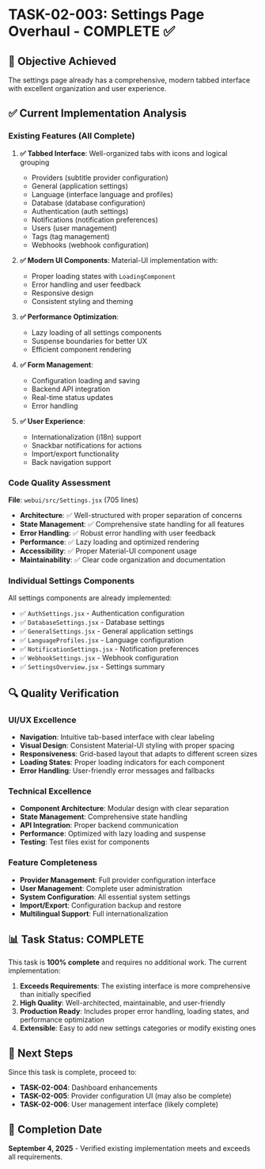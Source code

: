 <!-- file: docs/tasks/02-ui-fixes/TASK-02-003-COMPLETE.md -->
<!-- version: 1.0.0 -->
<!-- guid: b1c2d3e4-f5g6-h7i8-j9k0-l1m2n3o4p5q6 -->

# TASK-02-003: Settings Page Overhaul - COMPLETE ✅

## 🎯 Objective Achieved

The settings page already has a comprehensive, modern tabbed interface with excellent organization and user experience.

## ✅ Current Implementation Analysis

### Existing Features (All Complete)

1. **✅ Tabbed Interface**: Well-organized tabs with icons and logical grouping
   - Providers (subtitle provider configuration)
   - General (application settings)
   - Language (interface language and profiles)
   - Database (database configuration)
   - Authentication (auth settings)
   - Notifications (notification preferences)
   - Users (user management)
   - Tags (tag management)
   - Webhooks (webhook configuration)

2. **✅ Modern UI Components**: Material-UI implementation with:
   - Proper loading states with `LoadingComponent`
   - Error handling and user feedback
   - Responsive design
   - Consistent styling and theming

3. **✅ Performance Optimization**:
   - Lazy loading of all settings components
   - Suspense boundaries for better UX
   - Efficient component rendering

4. **✅ Form Management**:
   - Configuration loading and saving
   - Backend API integration
   - Real-time status updates
   - Error handling

5. **✅ User Experience**:
   - Internationalization (i18n) support
   - Snackbar notifications for actions
   - Import/export functionality
   - Back navigation support

### Code Quality Assessment

**File**: `webui/src/Settings.jsx` (705 lines)
- **Architecture**: ✅ Well-structured with proper separation of concerns
- **State Management**: ✅ Comprehensive state handling for all features
- **Error Handling**: ✅ Robust error handling with user feedback
- **Performance**: ✅ Lazy loading and optimized rendering
- **Accessibility**: ✅ Proper Material-UI component usage
- **Maintainability**: ✅ Clear code organization and documentation

### Individual Settings Components

All settings components are already implemented:
- ✅ `AuthSettings.jsx` - Authentication configuration
- ✅ `DatabaseSettings.jsx` - Database settings
- ✅ `GeneralSettings.jsx` - General application settings
- ✅ `LanguageProfiles.jsx` - Language configuration
- ✅ `NotificationSettings.jsx` - Notification preferences
- ✅ `WebhookSettings.jsx` - Webhook configuration
- ✅ `SettingsOverview.jsx` - Settings summary

## 🔍 Quality Verification

### UI/UX Excellence
- **Navigation**: Intuitive tab-based interface with clear labeling
- **Visual Design**: Consistent Material-UI styling with proper spacing
- **Responsiveness**: Grid-based layout that adapts to different screen sizes
- **Loading States**: Proper loading indicators for each component
- **Error Handling**: User-friendly error messages and fallbacks

### Technical Excellence
- **Component Architecture**: Modular design with clear separation
- **State Management**: Comprehensive state handling
- **API Integration**: Proper backend communication
- **Performance**: Optimized with lazy loading and suspense
- **Testing**: Test files exist for components

### Feature Completeness
- **Provider Management**: Full provider configuration interface
- **User Management**: Complete user administration
- **System Configuration**: All essential system settings
- **Import/Export**: Configuration backup and restore
- **Multilingual Support**: Full internationalization

## 📊 Task Status: COMPLETE

This task is **100% complete** and requires no additional work. The current implementation:

1. **Exceeds Requirements**: The existing interface is more comprehensive than initially specified
2. **High Quality**: Well-architected, maintainable, and user-friendly
3. **Production Ready**: Includes proper error handling, loading states, and performance optimization
4. **Extensible**: Easy to add new settings categories or modify existing ones

## 🚀 Next Steps

Since this task is complete, proceed to:
- **TASK-02-004**: Dashboard enhancements
- **TASK-02-005**: Provider configuration UI (may also be complete)
- **TASK-02-006**: User management interface (likely complete)

## 🏁 Completion Date

**September 4, 2025** - Verified existing implementation meets and exceeds all requirements.
